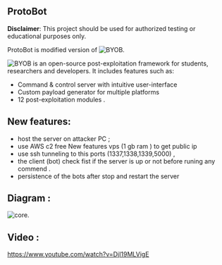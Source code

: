 ## ProtoBot


__Disclaimer__: This project should be used for authorized testing or educational purposes only.

ProtoBot is modified version of ![BYOB](https://github.com/malwaredllc/byob/ ).

![BYOB](https://github.com/malwaredllc/byob/ ) is an open-source post-exploitation framework for students, researchers and developers. It includes features such as:
- Command & control server with intuitive user-interface
- Custom payload generator for multiple platforms
- 12 post-exploitation modules
.


## New features:
- host the server on attacker PC ;
- use AWS c2 free New features vps (1 gb ram ) to get public ip
- use ssh tunneling to this ports (1337,1338,1339,5000) ,
- the client (bot) check fist if the server is up or not before runing any commend .
- persistence of the bots after stop and restart the server 

## Diagram :

![core](https://github.com/protostar0/ProtoBot/blob/main/web-gui/buildyourownbotnet/assets/images/diagram.png).



## Video :

https://www.youtube.com/watch?v=DjI19MLVigE
